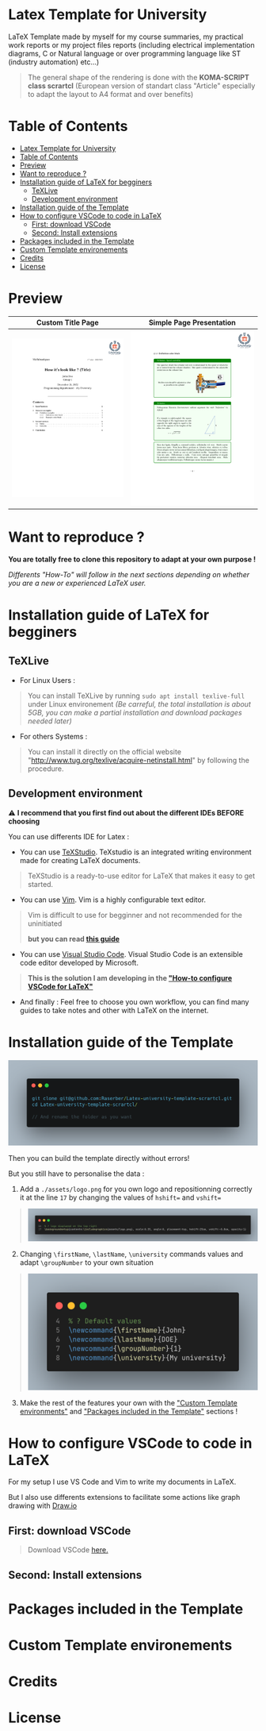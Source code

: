 # Latex Template for University

LaTeX Template made by myself for my course summaries, my practical work reports or my project files reports (including electrical implementation diagrams, C or  Natural language or over programming language like ST (industry automation) etc...)

> The general shape of the rendering is done with the **KOMA-SCRIPT class scrartcl** (European version of standart class "Article" especially to adapt the layout to A4 format and over benefits)

# Table of Contents

- [Latex Template for University](#latex-template-for-university)
- [Table of Contents](#table-of-contents)
- [Preview](#preview)
- [Want to reproduce ?](#want-to-reproduce-)
- [Installation guide of LaTeX for begginers](#installation-guide-of-latex-for-begginers)
  - [TeXLive](#texlive)
  - [Development environment](#development-environment)
- [Installation guide of the Template](#installation-guide-of-the-template)
- [How to configure VSCode to code in LaTeX](#how-to-configure-vscode-to-code-in-latex)
  - [First: download VSCode](#first-download-vscode)
  - [Second: Install extensions](#second-install-extensions)
- [Packages included in the Template](#packages-included-in-the-template)
- [Custom Template environements](#custom-template-environements)
- [Credits](#credits)
- [License](#license)

# Preview

| Custom Title Page | Simple Page Presentation |
| :---------------: | :----------------------: |
| [![A custom title page](docs/previewFirstPage.png)](examples/simple-example/simpleExample.pdf) | [![A basic example page](docs/previewBlock.png)](examples/simple-example/simpleExample.pdf) |

# Want to reproduce ?

**You are totally free to clone this repository to adapt at your own purpose !**

*Differents "How-To" will follow in the next sections depending on whether you are a new or experienced LaTeX user.*

# Installation guide of LaTeX for begginers

## TeXLive

- For Linux Users :
> You can install TeXLive by running ```sudo apt install texlive-full``` under Linux environement *(Be carreful, the total installation is about 5GB, you can make a partial installation and download packages needed later)*

- For others Systems :
> You can install it directly on the official website "http://www.tug.org/texlive/acquire-netinstall.html" by following the procedure.

## Development environment

:warning: **I recommend that you first find out about the different IDEs BEFORE choosing**

You can use differents IDE for Latex :

- You can use [TeXStudio](https://www.texstudio.org/). TeXstudio is an integrated writing environment made for creating LaTeX documents.
> TeXStudio is a ready-to-use editor for LaTeX that makes it easy to get started.

- You can use [Vim](https://www.vim.org/). Vim is a highly configurable text editor.
> Vim is difficult to use for begginner and not recommended for the uninitiated 
> 
> **but you can read [this guide](https://medium.com/rahasak/vim-as-my-latex-editor-f0c5d60c66fa)**

- You can use [Visual Studio Code](https://code.visualstudio.com/). Visual Studio Code is an extensible code editor developed by Microsoft.
> **This is the solution I am developing in the ["How-to configure VSCode for LaTeX"](#how-to-configure-vscode-to-code-in-latex)**

- And finally : Feel free to choose you own workflow, you can find many guides to take notes and other with LaTeX on the internet.
# Installation guide of the Template

![Git Clone](docs/carbonInstallation.png)

Then you can build the template directly without errors!

But you still have to personalise the data :

1. Add a ```./assets/logo.png``` for you own logo and repositionning correctly it at the line ```17``` by changing the values of ```hshift=``` and ```vshift=```
> ![backgroundsetup ligne 17](docs/logoCarbon.png)

2. Changing ```\firstName```, ```\lastName```, ```\university``` commands values and adapt ```\groupNumber``` to your own situation
> ![Personal informations ligne 4](docs/personalDataCarbon.png)

3. Make the rest of the features your own with the ["Custom Template environments"](#custom-template-environements) and ["Packages included in the Template"](#packages-included-in-the-template) sections !

# How to configure VSCode to code in LaTeX

For my setup I use VS Code and Vim to write my documents in LaTeX.

But I also use differents extensions to facilitate some actions like graph drawing with [Draw.io](https://app.diagrams.net/)
## First: download VSCode

> Download VSCode [here.](https://code.visualstudio.com/)

## Second: Install extensions
# Packages included in the Template

# Custom Template environements

# Credits

# License